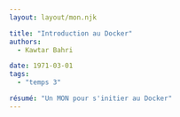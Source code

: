 ```yaml
---
layout: layout/mon.njk

title: "Introduction au Docker"
authors:
  - Kawtar Bahri

date: 1971-03-01
tags: 
  - "temps 3"

résumé: "Un MON pour s'initier au Docker"
---
```

